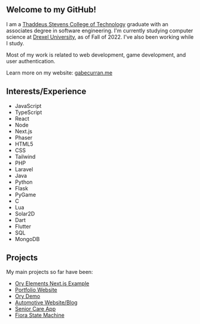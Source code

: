 ## Welcome to my GitHub!

I am a [Thaddeus Stevens College of Technology](https://stevenscollege.edu/) graduate with an associates degree in software engineering.
I'm currently studying computer science at [Drexel University](https://drexel.edu/), as of Fall of 2022.
I've also been working while I study.

Most of my work is related to web development, game development, and user authentication.

Learn more on my website:
[gabecurran.me](https://gabecurran.me/)

## Interests/Experience
- JavaScript
- TypeScript
- React
- Node
- Next.js
- Phaser
- HTML5
- CSS
- Tailwind
- PHP
- Laravel
- Java
- Python
- Flask
- PyGame
- C
- Lua
- Solar2D
- Dart
- Flutter
- SQL
- MongoDB

## Projects
My main projects so far have been:
- [Ory Elements Next.js Example](https://github.com/ory/elements/tree/main/examples%2Fnextjs-spa)
- [Portfolio Website](https://gabecurran.me/)
- [Ory Demo](https://ory-demo.com/)
- [Automotive Website/Blog](https://github.com/GabeCurran/mccomsey)
- [Senior Care App](https://care-of-yore.herokuapp.com/)
- [Fiora State Machine](https://www.cs.drexel.edu/~gc668/fiora)
